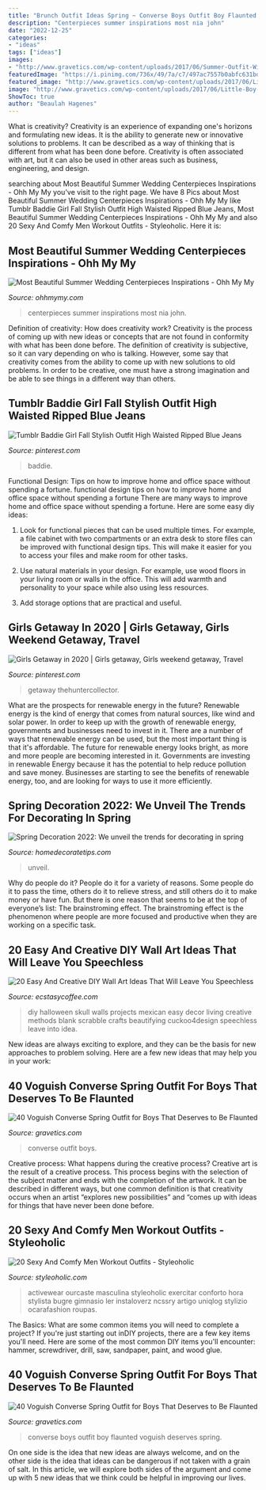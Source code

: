 ```yaml
---
title: "Brunch Outfit Ideas Spring ~ Converse Boys Outfit Boy Flaunted Voguish Deserves Spring"
description: "Centerpieces summer inspirations most nia john"
date: "2022-12-25"
categories:
- "ideas"
tags: ["ideas"]
images:
- "http://www.gravetics.com/wp-content/uploads/2017/06/Summer-Outfit-With-Converse.jpg"
featuredImage: "https://i.pinimg.com/736x/49/7a/c7/497ac7557b0abfc631bd049e79b1e45d.jpg"
featured_image: "http://www.gravetics.com/wp-content/uploads/2017/06/Little-Boy-In-Black-With-Red-Converse.jpg"
image: "http://www.gravetics.com/wp-content/uploads/2017/06/Little-Boy-In-Black-With-Red-Converse.jpg"
ShowToc: true
author: "Beaulah Hagenes"
---
```



What is creativity?
Creativity is an experience of expanding one's horizons and formulating new ideas. It is the ability to generate new or innovative solutions to problems. It can be described as a way of thinking that is different from what has been done before. Creativity is often associated with art, but it can also be used in other areas such as business, engineering, and design.

	

		
searching about Most Beautiful Summer Wedding Centerpieces Inspirations - Ohh My My you've visit to the right page. We have 8 Pics about Most Beautiful Summer Wedding Centerpieces Inspirations - Ohh My My like Tumblr Baddie Girl Fall Stylish Outfit High Waisted Ripped Blue Jeans, Most Beautiful Summer Wedding Centerpieces Inspirations - Ohh My My and also 20 Sexy And Comfy Men Workout Outfits - Styleoholic. Here it is:
		
    
## Most Beautiful Summer Wedding Centerpieces Inspirations - Ohh My My

<img loading=lazy src="http://ohhmymy.com/wp-content/uploads/2016/05/Marvelous-Summer-Wedding-Centerpieces.jpg" onerror="this.onerror=null;this.src='https://tse4.mm.bing.net/th?id=OIP.SERZqPI3ZY3iJhtE6Hkp8QHaLw&amp;pid=15.1';" alt="Most Beautiful Summer Wedding Centerpieces Inspirations - Ohh My My">

_Source: ohhmymy.com_

>centerpieces summer inspirations most nia john. 

	

Definition of creativity: How does creativity work?
Creativity is the process of coming up with new ideas or concepts that are not found in conformity with what has been done before. The definition of creativity is subjective, so it can vary depending on who is talking. However, some say that creativity comes from the ability to come up with new solutions to old problems. In order to be creative, one must have a strong imagination and be able to see things in a different way than others.

    
## Tumblr Baddie Girl Fall Stylish Outfit High Waisted Ripped Blue Jeans

<img loading=lazy src="https://i.pinimg.com/736x/f5/7c/a3/f57ca32538d1c67eac408dc1dc3e2a46.jpg" onerror="this.onerror=null;this.src='https://tse3.mm.bing.net/th?id=OIP.zBv6BGCpvLqhkf5Eha0iYwHaJ3&amp;pid=15.1';" alt="Tumblr Baddie Girl Fall Stylish Outfit High Waisted Ripped Blue Jeans">

_Source: pinterest.com_

>baddie. 

	

Functional Design: Tips on how to improve home and office space without spending a fortune.
functional design tips on how to improve home and office space without spending a fortune
There are many ways to improve home and office space without spending a fortune. Here are some easy diy ideas:

1. Look for functional pieces that can be used multiple times. For example, a file cabinet with two compartments or an extra desk to store files can be improved with functional design tips. This will make it easier for you to access your files and make room for other tasks.

2. Use natural materials in your design. For example, use wood floors in your living room or walls in the office. This will add warmth and personality to your space while also using less resources.

3. Add storage options that are practical and useful.

    
## Girls Getaway In 2020 | Girls Getaway, Girls Weekend Getaway, Travel

<img loading=lazy src="https://i.pinimg.com/736x/49/7a/c7/497ac7557b0abfc631bd049e79b1e45d.jpg" onerror="this.onerror=null;this.src='https://tse3.mm.bing.net/th?id=OIP.paDHyw-jtUeFtpNBp_MPHQHaLG&amp;pid=15.1';" alt="Girls Getaway in 2020 | Girls getaway, Girls weekend getaway, Travel">

_Source: pinterest.com_

>getaway thehuntercollector. 

	

What are the prospects for renewable energy in the future?
Renewable energy is the kind of energy that comes from natural sources, like wind and solar power. In order to keep up with the growth of renewable energy, governments and businesses need to invest in it. There are a number of ways that renewable energy can be used, but the most important thing is that it's affordable. 
The future for renewable energy looks bright, as more and more people are becoming interested in it. Governments are investing in renewable Energy because it has the potential to help reduce pollution and save money. Businesses are starting to see the benefits of renewable energy, too, and are looking for ways to use it more efficiently.

    
## Spring Decoration 2022: We Unveil The Trends For Decorating In Spring

<img loading=lazy src="https://homedecoratetips.com/wp-content/uploads/2020/07/spring-decoration-trends-2022-8.jpg" onerror="this.onerror=null;this.src='https://tse4.mm.bing.net/th?id=OIP.gWQOLkVnqDyIyFGwA_mXNgAAAA&amp;pid=15.1';" alt="Spring Decoration 2022: We unveil the trends for decorating in spring">

_Source: homedecoratetips.com_

>unveil. 

	

Why do people do it?
People do it for a variety of reasons. Some people do it to pass the time, others do it to relieve stress, and still others do it to make money or have fun. But there is one reason that seems to be at the top of everyone’s list: The brainstroming effect. The brainstroming effect is the phenomenon where people are more focused and productive when they are working on a specific task.

    
## 20 Easy And Creative DIY Wall Art Ideas That Will Leave You Speechless

<img loading=lazy src="https://i0.wp.com/www.ecstasycoffee.com/wp-content/uploads/2016/09/DIY-skull-wall-art.jpg" onerror="this.onerror=null;this.src='https://tse3.mm.bing.net/th?id=OIP.PFbWMQtR5nAiCjZckOa2YgHaLD&amp;pid=15.1';" alt="20 Easy And Creative DIY Wall Art Ideas That Will Leave You Speechless">

_Source: ecstasycoffee.com_

>diy halloween skull walls projects mexican easy decor living creative methods blank scrabble crafts beautifying cuckoo4design speechless leave into idea. 

	

New ideas are always exciting to explore, and they can be the basis for new approaches to problem solving. Here are a few new ideas that may help you in your work: 

    
## 40 Voguish Converse Spring Outfit For Boys That Deserves To Be Flaunted

<img loading=lazy src="http://www.gravetics.com/wp-content/uploads/2017/06/Summer-Outfit-With-Converse.jpg" onerror="this.onerror=null;this.src='https://tse2.mm.bing.net/th?id=OIP.PNpRnr9ld85bywAtrWwleQAAAA&amp;pid=15.1';" alt="40 Voguish Converse Spring Outfit for Boys That Deserves to Be Flaunted">

_Source: gravetics.com_

>converse outfit boys. 

	

Creative process: What happens during the creative process?
Creative art is the result of a creative process. This process begins with the selection of the subject matter and ends with the completion of the artwork. It can be described in different ways, but one common definition is that creativity occurs when an artist “explores new possibilities” and “comes up with ideas for things that have never been done before.

    
## 20 Sexy And Comfy Men Workout Outfits - Styleoholic

<img loading=lazy src="https://i.styleoholic.com/2016/02/sexy-and-comfy-men-workout-outfits-17.jpg" onerror="this.onerror=null;this.src='https://tse4.mm.bing.net/th?id=OIP.bqCpIEQChQ6cd567qnRX5gHaM2&amp;pid=15.1';" alt="20 Sexy And Comfy Men Workout Outfits - Styleoholic">

_Source: styleoholic.com_

>activewear ourcaste masculina styleoholic exercitar conforto hora stylista bugre gimnasio ler instaloverz ncssry artigo uniqlog stylizio ocarafashion roupas. 

	

The Basics: What are some common items you will need to complete a project?
If you're just starting out inDIY projects, there are a few key items you'll need. Here are some of the most common DIY items you'll encounter: hammer, screwdriver, drill, saw, sandpaper, paint, and wood glue.

    
## 40 Voguish Converse Spring Outfit For Boys That Deserves To Be Flaunted

<img loading=lazy src="http://www.gravetics.com/wp-content/uploads/2017/06/Little-Boy-In-Black-With-Red-Converse.jpg" onerror="this.onerror=null;this.src='https://tse2.mm.bing.net/th?id=OIP.2rNAfENAyNYQfnwDlgKmIgHaJQ&amp;pid=15.1';" alt="40 Voguish Converse Spring Outfit for Boys That Deserves to Be Flaunted">

_Source: gravetics.com_

>converse boys outfit boy flaunted voguish deserves spring. 

	

On one side is the idea that new ideas are always welcome, and on the other side is the idea that ideas can be dangerous if not taken with a grain of salt. In this article, we will explore both sides of the argument and come up with 5 new ideas that we think could be helpful in improving our lives.

